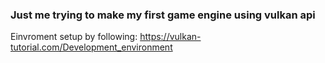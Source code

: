### Just me trying to make my first game engine using vulkan api

Einvroment setup by following: https://vulkan-tutorial.com/Development_environment

